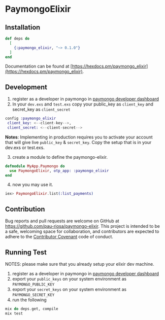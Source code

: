 # PaymongoElixir

## Installation

```elixir
def deps do
  [
    {:paymongo_elixir, "~> 0.1.0"}
  ]
end
```
Documentation can be found at [https://hexdocs.pm/paymongo_elixir](https://hexdocs.pm/paymongo_elixir).

## Development

1. register as a developer in paymongo in [paymongo developer dashboard](https://dashboard.paymongo.com/signup)
2. In your `dev.exs` and `test.exs` copy your public_key as `client_key` and secret_key as `client_secret`

```elixir
config :paymongo_elixir
 client_key: <--client-key-->,
 client_secret: <--client-secret-->
```

**Notes**: Implementing in production requires you to activate your account that will give live `public_key` & `secret_key`. Copy the setup that is in your dev.exs or test.exs.

3. create a module to define the paymongo-elixir.

```elixir
defmodule MyApp.Paymongo do
  use PaymongoElixir, otp_app: :paymongo_elixir
end
```
4. now you may use it. 

```elixir
iex> PaymongoElixir.list(:list_payments)
```

## Contribution
Bug reports and pull requests are welcome on GitHub at https://github.com/pau-riosa/paymongo-elixir. This project is intended to be a safe, welcoming space for collaboration, and contributors are expected to adhere to the [Contributor Covenant](http://contributor-covenant.org/) code of conduct.


## Running Test
NOTES: please make sure that you already setup your elixir dev machine.

1. register as a developer in paymongo in [paymongo developer dashboard](https://dashboard.paymongo.com/signup)
2. export your `public_keys` on your system environment as `PAYMONGO_PUBLIC_KEY`
3. export your `secret_keys` on your system environment as `PAYMONGO_SECRET_KEY`
4. run the following

```elixir
mix do deps.get, compile
mix test
```
